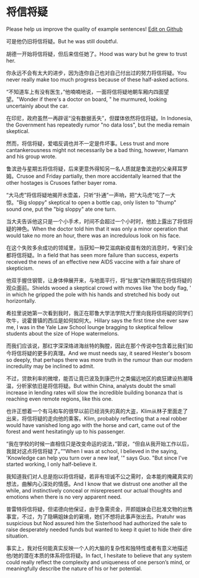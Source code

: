 # 将信将疑

Please help us improve the quality of example sentences! [Edit on Github](https://github.com/jiyushe/jiyu-example-sentence-source/blob/main/chinese/jiangxinjiangyi.md)

<p><span class="chinese">可是他仍旧将信将疑。</span><span class="english">But he was still doubtful.</span></p>

<p><span class="chinese">胡德一开始将信将疑，但后来信任她了。</span><span class="english">Hood was wary but he grew to trust her.</span></p>

<p><span class="chinese">你永远不会有太大的进步，因为连你自己也对自己付出过的努力将信将疑。</span><span class="english">You never really make too much progress because of these half-asked actions.</span></p>

<p><span class="chinese">“不知道车上有没有医生，”他喃喃地说，一面将信将疑地朝车厢内四面望望。</span><span class="english">"Wonder if there's a doctor on board, " he murmured, looking uncertainly about the car.</span></p>

<p><span class="chinese">在印尼，政府虽然一再辟谣“没有数据丢失”，但媒体依然将信将疑。</span><span class="english">In Indonesia, the Government has repeatedly rumor "no data loss", but the media remain skeptical.</span></p>

<p><span class="chinese">然而，将信将疑，爱唱反调也并不一定是件坏事。</span><span class="english">Less trust and more cantankerousness might not necessarily be a bad thing, however, Hamann and his group wrote.</span></p>

<p><span class="chinese">鲁滨逊与星期五将信将疑，后来更意外得知另一名人质就是鲁滨逊的父亲拜耳罗姆。</span><span class="english">Crusoe and Friday partially, then more accidentally learned that the other hostages is Crusoes father bayer roma.</span></p>

<p><span class="chinese">“大马虎”将信将疑地揭开水壶盖，只听“扑通”一声响，把“大马虎”吃了一大惊。</span><span class="english">"Big sloppy" skeptical to open a bottle cap, only listen to "thump" sound one, put the "big sloppy" ate one turn.</span></p>

<p><span class="chinese">当大夫告诉他这只是一个小手术，时间不会超过一个小时时，他脸上露出了将信将疑的神色。</span><span class="english">When the doctor told him that it was only a minor operation that would take no more an hour, there was an incredulous look on his face.</span></p>

<p><span class="chinese">在这个失败多余成功的领域里，当获知一种艾滋病新疫苗有效的消息时，专家们全都将信将疑。</span><span class="english">In a field that has seen more failure than success, experts received the news of an effective new AIDS vaccine with a fair share of skepticism.</span></p>

<p><span class="chinese">他双手握住钢管，让身体伸展开来，与地面平行，将“扯旗”动作展现在将信将疑的观众面前。</span><span class="english">Shields wooed a skeptical crowd with moves like 'the body flag, ' in which he gripped the pole with his hands and stretched his body out horizontally.</span></p>

<p><span class="chinese">希拉里说她第一次看到我时，我正在耶鲁大学法学院大厅里向我将信将疑的同学们吹牛，说霍普镇的西瓜是如何如何大。</span><span class="english">Hillary says the first time she ever saw me, I was in the Yale Law School lounge bragging to skeptical fellow students about the size of Hope watermelons.</span></p>

<p><span class="chinese">而我们应该说，那红字深深烙进海丝特的胸膛，因此在那个传说中包含着比我们如今将信将疑的更多的真理。</span><span class="english">And we must needs say, it seared Hester's bosom so deeply, that perhaps there was more truth in the rumour than our modern incredulity may be inclined to admit.</span></p>

<p><span class="chinese">不过，贷款利率的微增，能否让竟已波及到康巴什之类偏远地区的疯狂建设热潮降温，分析家依旧是将信将疑。</span><span class="english">But within China, analysts doubt the small increase in lending rates will slow the incredible building bonanza that is reaching even remote regions, like this one.</span></p>

<p><span class="chinese">也许正想着一个有马和车的很早以前已经消失的真的大盗，Klim从林子里面走了出来，将信将疑的走向他的乘客。</span><span class="english">Klim, probably reflecting that a real robber would have vanished long ago with the horse and cart, came out of the forest and went hesitatingly up to his passenger.</span></p>

<p><span class="chinese">“我在学校的时候一直相信只是改变命运的说法，”郭说，“但自从我开始工作以后，我就对这点将信将疑了。”</span><span class="english">"When I was at school, I believed in the saying, 'Knowledge can help you turn over a new leaf, '" says Guo. "But since I've started working, I only half-believe it.</span></p>

<p><span class="chinese">我知道我们对人总是抱以将信将疑，若非有坦诚不公之需时，会本能的掩藏真实的想法，曲解内心深处的情感。</span><span class="english">And I know that we distrust one another all the while, and instinctively conceal or misrepresent our actual thoughts and emotions when there is no very apparent need.</span></p>

<p><span class="chinese">普雷特将信将疑，但诺德向他保证，由于急需资金，开颜姐妹会已批准文物的出售事宜，不过，为了隐瞒姐妹会的窘境，她们不想将此事声张出去。</span><span class="english">Pratuhr was suspicious but Nod assured him the Sisterhood had authorized the sale to raise desperately needed funds but wanted to keep it quiet to hide their dire situation.</span></p>

<p><span class="chinese">事实上，我对任何能真实反映一个人的大脑的复杂性和独特性或者有意义地描述他/她的潜在本质的体系将信将疑。</span><span class="english">In fact, I hesitate to believe that any system could really reflect the complexity and uniqueness of one person’s mind, or meaningfully describe the nature of his or her potential.</span></p>

